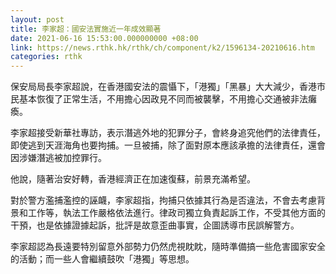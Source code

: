 ```yaml
---
layout: post
title: 李家超：國安法實施近一年成效顯著
date: 2021-06-16 15:53:00.000000000 +08:00
link: https://news.rthk.hk/rthk/ch/component/k2/1596134-20210616.htm
categories: rthk
---
```


保安局局長李家超說，在香港國安法的震懾下，「港獨」「黑暴」大大減少，香港市民基本恢復了正常生活，不用擔心因政見不同而被襲擊，不用擔心交通被非法癱瘓。

李家超接受新華社專訪，表示潛逃外地的犯罪分子，會終身追究他們的法律責任，即使逃到天涯海角也要拘捕。一旦被捕，除了面對原本應該承擔的法律責任，還會因涉嫌潛逃被加控罪行。

他說，隨著治安好轉，香港經濟正在加速復蘇，前景充滿希望。

對於警方濫捕濫控的誣衊，李家超指，拘捕只依據其行為是否違法，不會去考慮背景和工作等，執法工作嚴格依法進行。律政司獨立負責起訴工作，不受其他方面的干預，也是依據證據起訴，批評是故意歪曲事實，企圖誘導市民誤解警方。

李家超認為長遠要特別留意外部勢力仍然虎視眈眈，隨時準備搞一些危害國家安全的活動；而一些人會繼續鼓吹「港獨」等思想。
